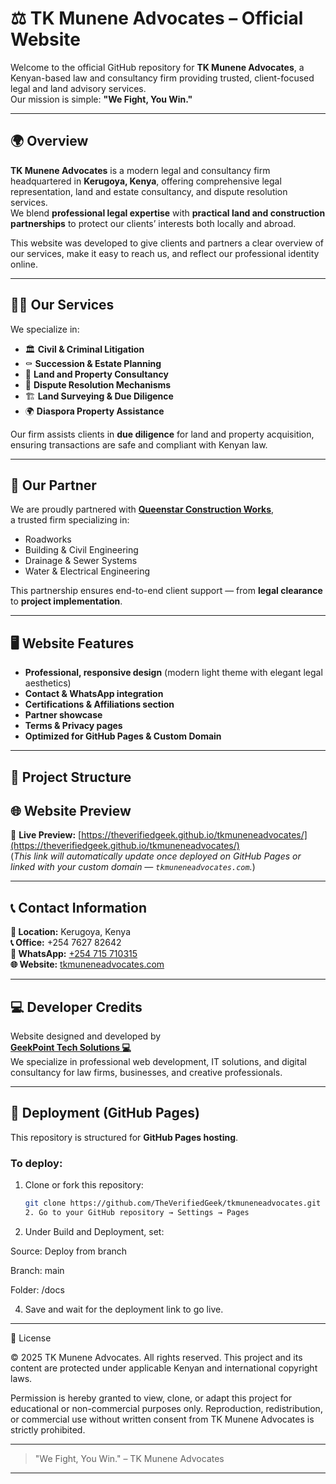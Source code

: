 # ⚖️ TK Munene Advocates – Official Website

Welcome to the official GitHub repository for **TK Munene Advocates**, a Kenyan-based law and consultancy firm providing trusted, client-focused legal and land advisory services.  
Our mission is simple: **"We Fight, You Win."**

---

## 🌍 Overview

**TK Munene Advocates** is a modern legal and consultancy firm headquartered in **Kerugoya, Kenya**, offering comprehensive legal representation, land and estate consultancy, and dispute resolution services.  
We blend **professional legal expertise** with **practical land and construction partnerships** to protect our clients’ interests both locally and abroad.

This website was developed to give clients and partners a clear overview of our services, make it easy to reach us, and reflect our professional identity online.

---

## 🧑‍⚖️ Our Services

We specialize in:
- 🏛️ **Civil & Criminal Litigation**
- ⚰️ **Succession & Estate Planning**
- 🧭 **Land and Property Consultancy**
- 📜 **Dispute Resolution Mechanisms**
- 🏗️ **Land Surveying & Due Diligence**
- 🌍 **Diaspora Property Assistance**

Our firm assists clients in **due diligence** for land and property acquisition, ensuring transactions are safe and compliant with Kenyan law.

---

## 🤝 Our Partner

We are proudly partnered with [**Queenstar Construction Works**](https://queenstarconstructions.co.ke),  
a trusted firm specializing in:
- Roadworks  
- Building & Civil Engineering  
- Drainage & Sewer Systems  
- Water & Electrical Engineering  

This partnership ensures end-to-end client support — from **legal clearance** to **project implementation**.

---

## 🖥️ Website Features

- **Professional, responsive design** (modern light theme with elegant legal aesthetics)  
- **Contact & WhatsApp integration**  
- **Certifications & Affiliations section**  
- **Partner showcase**  
- **Terms & Privacy pages**  
- **Optimized for GitHub Pages & Custom Domain**

---

## 📁 Project Structure


## 🌐 Website Preview

🔗 **Live Preview:** [https://theverifiedgeek.github.io/tkmuneneadvocates/](https://theverifiedgeek.github.io/tkmuneneadvocates/)  
(*This link will automatically update once deployed on GitHub Pages or linked with your custom domain — `tkmuneneadvocates.com`.*)

---

## 📞 Contact Information

**📍 Location:** Kerugoya, Kenya  
**📞 Office:** +254 7627 82642  
**💬 WhatsApp:** [+254 715 710315](https://wa.me/254715710315)  
**🌐 Website:** [tkmuneneadvocates.com](https://tkmuneneadvocates.com)

---

## 💻 Developer Credits

Website designed and developed by  
[**GeekPoint Tech Solutions 💻**](https://wa.me/254101073236)  
We specialize in professional web development, IT solutions, and digital consultancy for law firms, businesses, and creative professionals.

---

## 🚀 Deployment (GitHub Pages)

This repository is structured for **GitHub Pages hosting**.

### To deploy:
1. Clone or fork this repository:  
   ```bash
   git clone https://github.com/TheVerifiedGeek/tkmuneneadvocates.git
   2. Go to your GitHub repository → Settings → Pages


3. Under Build and Deployment, set:

Source: Deploy from branch

Branch: main

Folder: /docs



4. Save and wait for the deployment link to go live.


---

🪪 License

© 2025 TK Munene Advocates.
All rights reserved.
This project and its content are protected under applicable Kenyan and international copyright laws.

Permission is hereby granted to view, clone, or adapt this project for educational or non-commercial purposes only.
Reproduction, redistribution, or commercial use without written consent from TK Munene Advocates is strictly prohibited.


---

> "We Fight, You Win." – TK Munene Advocates



---
